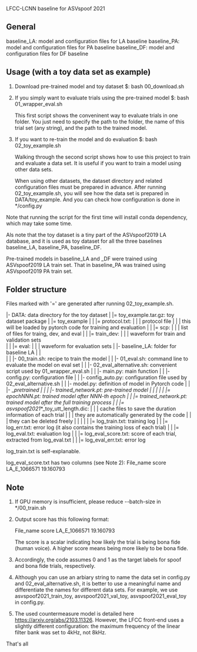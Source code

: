 LFCC-LCNN baseline for ASVspoof 2021

General
----------
baseline_LA: model and configuration files for LA baseline
baseline_PA: model and configuration files for PA baseline
baseline_DF: model and configuration files for DF baseline

Usage (with a toy data set as example)
--------------------------------------
1. Download pre-trained model and toy dataset
   $: bash 00_download.sh

2. If you simply want to evaluate trials using the pre-trained model
   $: bash 01_wrapper_eval.sh

   This first script shows the conveninent way to evaluate trials in one folder.
   You just need to specify the path to the folder, the name of this trial set (any string),
   and the path to the trained model.

3. If you want to re-train the model and do evaluation 
   $: bash 02_toy_example.sh

   Walking through the second script shows how to use this project to train and evaluate
   a data set. It is useful if you want to train a model using other data sets.

   When using other datasets, the dataset directory and related configuration files must 
   be prepared in advance. After running 02_toy_example.sh, you will see how the data set 
   is prepared in DATA/toy_example. And you can check how configuration is done in */config.py

Note that running the script for the first time will install conda dependency, which may
take some time.

Als note that the toy dataset is a tiny part of the ASVspoof2019 LA database, and it is 
used as toy dataset for all the three baselines baseline_LA, baseline_PA, baseline_DF.

Pre-trained models in baseline_LA and _DF were trained using ASVspoof2019 LA train set.
That in baseline_PA was trained using ASVspoof2019 PA train set.


Folder structure
----------------
Files marked with '=' are generated after running 02_toy_example.sh.

|- DATA: data directory for the toy dataset
|  |= toy_example.tar.gz: toy dataset package
|  |= toy_example
|  |  |= protocol.txt: 
|  |  |   protocol file
|  |  |   this will be loaded by pytorch code for training and evaluation
|  |  |= scp: 
|  |  |   list of files for traing, dev, and eval
|  |  |= train_dev: 
|  |  |   waveform for train and validation sets   
|  |  |= eval: 
|  |  |   waveform for evaluation sets
|
|- baseline_LA: folder for baseline LA
|  |  
|  |  |- 00_train.sh: recipe to train the model
|  |  |- 01_eval.sh: command line to evaluate the model on eval set
|  |  |- 02_eval_alternative.sh: convenient script used by 01_wrapper_eval.sh
|  |  |- main.py: main function
|  |  |- config.py: configuration file
|  |  |- config_auto.py: configuration file used by 02_eval_alternative.sh
|  |  |- model.py: definition of model in Pytorch code
|  |  |- __pretrained
|  |  |    |- trained_network.pt: pre-trained model
|  |  |
|  |  |= epochNNN.pt: trained model after NNN-th epoch
|  |  |= trained_network.pt: trained model after the full training process
|  |  |= asvspoof2021_*_toy_utt_length.dic: 
|  |  |    cache files to save the duration information of each trial
|  |  |    they are automatically generated by the code
|  |  |    they can be deleted freely
|  |  |
|  |  |= log_train.txt: training log
|  |  |= log_err.txt: error log (it also contains the training loss of each trial)
|  |  |= log_eval.txt: evaluation log
|  |  |= log_eval_score.txt: score of each trial, extracted from log_eval.txt
|  |  |= log_eval_err.txt: error log 

log_train.txt is self-explanable.

log_eval_score.txt has two columns (see Note 2):
  File_name score
  LA_E_1066571 19.160793


Note
----------
1. If GPU memory is insufficient, please reduce --batch-size in */00_train.sh

2. Output score has this following format:

   File_name score
   LA_E_1066571 19.160793
   
   The score is a scalar indicating how likely the trial is being bona fide (human voice).
   A higher score means being more likely to be bona fide.

3. Accordingly, the code assumes 0 and 1 as the target labels for spoof and bona fide
   trials, respectively. 

4. Although you can use an arbiary string to name the data set in config.py and
   02_eval_alternative.sh, it is better to use a meaningful name and differentiate 
   the names for different data sets. 
   For example, we use asvspoof2021_train_toy, asvspoof2021_val_toy, asvspoof2021_eval_toy
   in config.py.
     
5. The used countermeasure model is detailed here https://arxiv.org/abs/2103.11326.
   However, the LFCC front-end uses a slightly different configuration: the maximum frequency
   of the linear filter bank was set to 4kHz, not 8kHz.

That's all